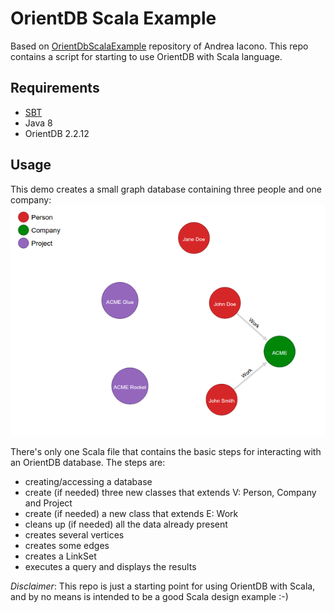# OrientDB Scala Example
Based on [OrientDbScalaExample](https://github.com/andreaiacono/OrientDbScalaExample) repository of Andrea Iacono.
This repo contains a script for starting to use OrientDB with Scala language. 

## Requirements

* [SBT](http://www.scala-sbt.org/)
* Java 8
* OrientDB 2.2.12

## Usage
 This demo creates a small graph database containing three people and one company:
![Graph screenshot](https://github.com/andreaiacono/OrientDbScalaExample/blob/master/src/main/resources/graph_screenshot.png?raw=true?raw=true "Graph's screenshot") 

There's only one Scala file that contains the basic steps for interacting with an OrientDB database.
The steps are:
* creating/accessing a database
* create (if needed) three new classes that extends V: Person, Company and Project
* create (if needed) a new class that extends E: Work
* cleans up (if needed) all the data already present
* creates several vertices
* creates some edges
* creates a LinkSet
* executes a query and displays the results
 
*Disclaimer*:
This repo is just a starting point for using OrientDB with Scala, and by no means is intended to be a good Scala design example :-) 